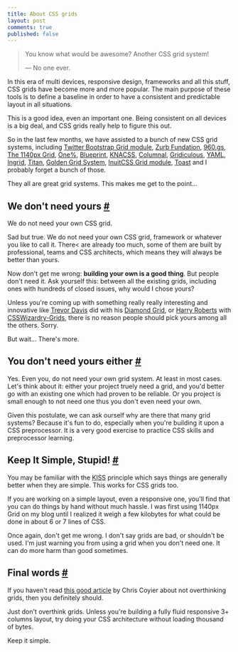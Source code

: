 ```yaml
---
title: About CSS grids
layout: post
comments: true
published: false
---
```

<section>          
<blockquote><p>You know what would be awesome? Another CSS grid system!</p>
&mdash; No one ever.</blockquote>
<p>In this era of multi devices, responsive design, frameworks and all this stuff, CSS grids have become more and more popular. The main purpose of these tools is to define a baseline in order to have a consistent and predictable layout in all situations.</p>
<p>This is a good idea, even an important one. Being consistent on all devices is a big deal, and CSS grids really help to figure this out.</p>
<p>So in the last few months, we have assisted to a bunch of new CSS grid systems, including <a href="http://twitter.github.com/bootstrap/">Twitter Bootstrap Grid module</a>, <a href="http://foundation.zurb.com/">Zurb Fundation</a>, <a href="http://960.gs/">960.gs</a>, <a href="http://cssgrid.net/">The 1140px Grid</a>, <a href="http://onepcssgrid.mattimling.com/">One%</a>, <a href="http://www.blueprintcss.org/">Blueprint</a>, <a href="http://www.knacss.com/">KNACSS</a>, <a href="http://www.columnal.com/">Columnal</a>, <a href="http://gridiculo.us/">Gridiculous</a>, <a href="http://www.yaml.de/">YAML</a>, <a href="http://piira.se/projects/ingrid/">Ingrid</a>, <a href="http://titanthemes.com/titan-framework-a-css-framework-for-responsive-web-designs">Titan</a>, <a href="http://goldengridsystem.com/">Golden Grid System</a>, <a href="http://inuitcss.com/">InuitCSS Grid module</a>, <a href="http://daneden.me/toast/">Toast</a> and I probably forget a bunch of those.</p>
<p>They all are great grid systems. This makes me get to the point...</p>
</section>
<section id="we-dont-need-yours">
<h2>We don't need yours <a href="#we-dont-need-yours" class="section-anchor">#</a></h2>
<p class="pull-quote--right">We do not need your own CSS grid.</a>
<p>Sad but true. We do not need your own CSS grid, framework or whatever you like to call it. There< are already too much, some of them are built by professional, teams and CSS architects, which means they will always be better than yours.</p>
<p>Now don't get me wrong: <strong>building your own is a good thing</strong>. But people don't need it. Ask yourself this: between all the existing grids, including ones with hundreds of closed issues, why would I chose yours?</p>
<p>Unless you're coming up with something really really interesting and innovative like <a href="http://twitter.com/trevor_davis">Trevor Davis</a> did with his <a href="http://viget.com/inspire/who-says-the-web-is-just-for-squares">Diamond Grid</a>, or <a href="http://twitter.com/csswizardry">Harry Roberts</a> with <a href="http://csswizardry.com/2013/02/introducing-csswizardry-grids/">CSSWizardry-Grids</a>, there is no reason people should pick yours among all the others. Sorry.</p>
<p>But wait... There's more.</p>
</section>
<section id="you-dont-need-yours-either">
<h2>You don't need yours either <a href="#you-dont-need-yours-either" class="section-anchor">#</a></h2>
<p>Yes. Even you, do not need your own grid system. At least in most cases. Let's think about it: either your project truely need a grid, and you'd better go with an existing one which had proven to be reliable. Or you project is small enough to not need one thus you don't even need your own.</p>
<p>Given this postulate, we can ask ourself why are there that many grid systems? Because it's fun to do, especially when you're building it upon a CSS preprocessor. It is a very good exercise to practice CSS skills and preprocessor learning.</p>
</section>
<section id="kiss">
<h2>Keep It Simple, Stupid! <a href="#kiss" class="section-anchor">#</a></h2>
<p>You may be familiar with the <abbr title="Keep It Simple, Stupid">KISS</abbr> principle which says things are generally better when they are simple. This works for CSS grids too.</p>
<p>If you are working on a simple layout, even a responsive one, you'll find that you can do things by hand without much hassle. I was first using 1140px Grid on my blog until I realized it weigh a few kilobytes for what could be done in about 6 or 7 lines of CSS.</p>
<p>Once again, don't get me wrong. I don't say grids are bad, or shouldn't be used. I'm just warning you from using a grid when you don't need one. It can do more harm than good sometimes.</p>
</section>
<section id="final-words">
<h2>Final words <a href="#final-words" class="section-anchor">#</a></h2>
<p>If you haven't read <a href="http://css-tricks.com/dont-overthink-it-grids/">this good article</a> by Chris Coyier about not overthinking grids, then you definitely should.</p>
<p>Just don't overthink grids. Unless you're building a fully fluid responsive 3+ columns layout, try doing your CSS architecture without loading thousand of bytes.</p>
<p>Keep it simple.</p>
</section>